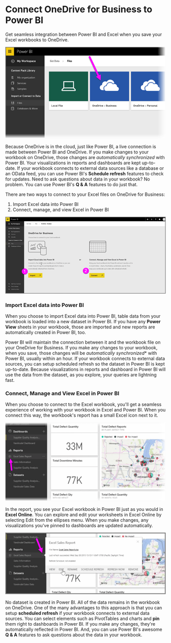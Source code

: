 <properties
   pageTitle="Connect OneDrive for Business to Power BI"
   description="OneDrive for Business and Excel files are a match made in the cloud"
   services="powerbi"
   documentationCenter=""
   authors="davidiseminger"
   manager="mblythe"
   backup=""
   editor=""
   tags=""
   qualityFocus="no"
   qualityDate=""
   featuredVideoId="WK7OZF-hVZA"
   featuredVideoThumb=""
   courseDuration="8m"/>

<tags
   ms.service="powerbi"
   ms.devlang="NA"
   ms.topic="get-started-article"
   ms.tgt_pltfrm="NA"
   ms.workload="powerbi"
   ms.date="09/29/2016"
   ms.author="davidi"/>

# Connect OneDrive for Business to Power BI

Get seamless integration between Power BI and Excel when you save your Excel workbooks to OneDrive.

![](media/powerbi-learning-5-4-connect-onedrive-for-business/5-4_1.png)

Because OneDrive is in the cloud, just like Power BI, a live connection is made between Power BI and OneDrive. If you make changes to your workbook on OneDrive, those changes are <bpt id="p1">*</bpt>automatically synchronized<ept id="p1">*</ept> with Power BI. Your visualizations in reports and dashboards are kept up-to-date. If your workbook connects to external data sources like a database or an OData feed, you can use Power BI's <bpt id="p1">**</bpt>Schedule refresh<ept id="p1">**</ept> features to check for updates. Need to ask questions about data in your workbook? No problem. You can use Power BI's <bpt id="p1">**</bpt>Q &amp; A<ept id="p1">**</ept> features to do just that.

There are two ways to connect to your Excel files on OneDrive for Business:

1.   Import Excel data into Power BI
2.   Connect, manage, and view Excel in Power BI

![](media/powerbi-learning-5-4-connect-onedrive-for-business/5-4_3.png)

### Import Excel data into Power BI
When you choose to import Excel data into Power BI, table data from your workbook is loaded into a new dataset in Power BI. If you have any <bpt id="p1">**</bpt>Power View<ept id="p1">**</ept> sheets in your workbook, those are imported and new reports are automatically created in Power BI, too.

Power BI will maintain the connection between it and the workbook file on your OneDrive for Business. If you make any changes to your workbook, when you save, those changes will be <bpt id="p1">*</bpt>automatically synchronized<ept id="p1">*</ept>* with Power BI, usually within an hour. If your workbook connects to external data sources, you can setup scheduled refresh so the dataset in Power BI is kept up-to-date. Because visualizations in reports and dashboard in Power BI will use the data from the dataset, as you explore, your queries are lightning fast.

### Connect, Manage and View Excel in Power BI
When you choose to connect to the Excel workbook, you'll get a seamless experience of working with your workbook in Excel and Power BI. When you connect this way, the workbook's report has a small Excel icon next to it.

![](media/powerbi-learning-5-4-connect-onedrive-for-business/5-4_4.png)

In the report, you see your Excel workbook in Power BI just as you would in <bpt id="p1">**</bpt>Excel Online<ept id="p1">**</ept>. You can explore and edit your worksheets in Excel Online by selecting Edit from the ellipses menu. When you make changes, any visualizations you've pinned to dashboards are updated automatically.

![](media/powerbi-learning-5-4-connect-onedrive-for-business/5-4_5.png)

No dataset is created in Power BI. All of the data remains in the workbook on OneDrive. One of the many advantages to this approach is that you can setup <bpt id="p1">**</bpt>scheduled refresh<ept id="p1">**</ept> if your workbook connects to external data sources. You can select elements such as PivotTables and charts and <bpt id="p1">**</bpt>pin<ept id="p1">**</ept> them right to dashboards in Power BI. If you make any changes, they're automatically reflected in Power BI. And, you can use Power BI's awesome <bpt id="p1">**</bpt>Q &amp; A<ept id="p1">**</ept> features to ask questions about the data in your workbook.  
